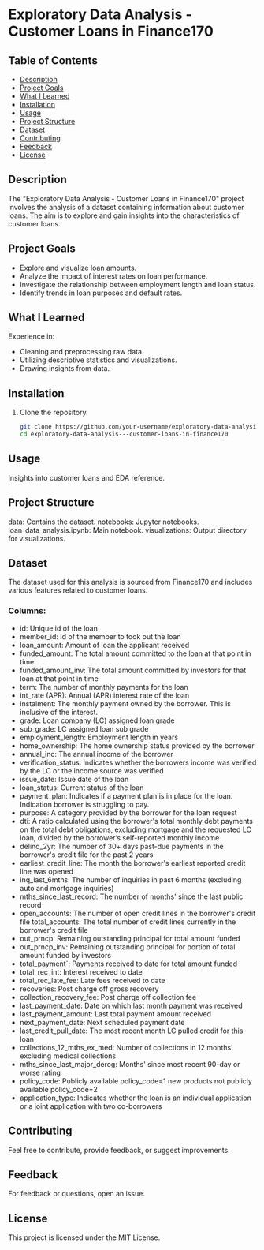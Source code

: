 
# Exploratory Data Analysis - Customer Loans in Finance170

## Table of Contents
- [Description](#description)
- [Project Goals](#project-goals)
- [What I Learned](#what-i-learned)
- [Installation](#installation)
- [Usage](#usage)
- [Project Structure](#project-structure)
- [Dataset](#dataset)
- [Contributing](#contributing)
- [Feedback](#feedback)
- [License](#license)

## Description
The "Exploratory Data Analysis - Customer Loans in Finance170" project involves the analysis of a dataset containing information about customer loans. The aim is to explore and gain insights into the characteristics of customer loans.

## Project Goals
- Explore and visualize loan amounts.
- Analyze the impact of interest rates on loan performance.
- Investigate the relationship between employment length and loan status.
- Identify trends in loan purposes and default rates.

## What I Learned
Experience in:
- Cleaning and preprocessing raw data.
- Utilizing descriptive statistics and visualizations.
- Drawing insights from data.

## Installation
1. Clone the repository.
   ```bash
   git clone https://github.com/your-username/exploratory-data-analysis---customer-loans-in-finance170.git
   cd exploratory-data-analysis---customer-loans-in-finance170

## Usage

Insights into customer loans and EDA reference.

## Project Structure

   data: Contains the dataset.
   notebooks: Jupyter notebooks.
   loan_data_analysis.ipynb: Main notebook.
   visualizations: Output directory for visualizations.

## Dataset

The dataset used for this analysis is sourced from Finance170 and includes various features related to customer loans.

### Columns:
   * id: Unique id of the loan
   * member_id: Id of the member to took out the loan
   * loan_amount: Amount of loan the applicant received
   * funded_amount: The total amount committed to the loan at that point in time
   * funded_amount_inv: The total amount committed by investors for that loan at that point in time
   * term: The number of monthly payments for the loan
   * int_rate (APR): Annual (APR) interest rate of the loan
   * instalment: The monthly payment owned by the borrower. This is inclusive of the interest.
   * grade: Loan company (LC) assigned loan grade
   * sub_grade: LC assigned loan sub grade
   * employment_length: Employment length in years
   * home_ownership: The home ownership status provided by the borrower
   * annual_inc: The annual income of the borrower
   * verification_status: Indicates whether the borrowers income was verified by the LC or the income source was verified
   * issue_date: Issue date of the loan
   * loan_status: Current status of the loan
   * payment_plan: Indicates if a payment plan is in place for the loan. Indication borrower is struggling to pay.
   * purpose: A category provided by the borrower for the loan request
   * dti: A ratio calculated using the borrower's total monthly debt payments on the total debt obligations, excluding mortgage and the requested LC loan, divided by the borrower’s self-reported monthly income
   * delinq_2yr: The number of 30+ days past-due payments in the borrower's credit file for the past 2 years
   * earliest_credit_line: The month the borrower's earliest reported credit line was opened
   * inq_last_6mths: The number of inquiries in past 6 months (excluding auto and mortgage inquiries)
   * mths_since_last_record: The number of months' since the last public record
   * open_accounts: The number of open credit lines in the borrower's credit file
   total_accounts: The total number of credit lines currently in the borrower's credit file
   * out_prncp: Remaining outstanding principal for total amount funded
   * out_prncp_inv: Remaining outstanding principal for portion of total amount funded by investors
   * total_payment`: Payments received to date for total amount funded
   * total_rec_int: Interest received to date
   * total_rec_late_fee: Late fees received to date
   * recoveries: Post charge off gross recovery
   * collection_recovery_fee: Post charge off collection fee
   * last_payment_date: Date on which last month payment was received
   * last_payment_amount: Last total payment amount received
   * next_payment_date: Next scheduled payment date
   * last_credit_pull_date: The most recent month LC pulled credit for this loan
   * collections_12_mths_ex_med: Number of collections in 12 months' excluding medical collections
   * mths_since_last_major_derog: Months' since most recent 90-day or worse rating
   * policy_code: Publicly available policy_code=1 new products not publicly available policy_code=2
   * application_type: Indicates whether the loan is an individual application or a joint application with two co-borrowers

## Contributing

Feel free to contribute, provide feedback, or suggest improvements. 

## Feedback

For feedback or questions, open an issue.

## License

This project is licensed under the MIT License.
